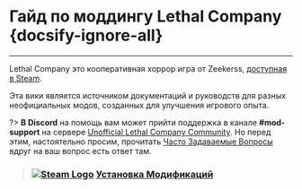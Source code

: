# Гайд по моддингу Lethal Company {docsify-ignore-all}

***

Lethal Company это кооперативная хоррор игра от Zeekerss, [доступная в Steam](https://store.steampowered.com/app/1966720/Lethal_Company/).

Эта вики является источником документаций и руководств для разных неофициальных модов, созданных для улучшения игрового опыта.

?> **В Discord** на помощь вам может прийти поддержка в канале **#mod-support** на сервере [Unofficial Lethal Company Community](https://discord.gg/nYcQFEpXfU). Но перед этим, настоятельно просим, прочитать [Часто Задаваемые Вопросы](faq) вдруг на ваш вопрос есть ответ там.

> ### [![Steam Logo](https://icongr.am/simple/steam.svg?color=A9A9A9\&size=18.72)](pc-guide)&nbsp;[**Установка Модификаций**](installing-r2modman)

<!-- > ### [![Steam Logo](https://icongr.am/simple/steam.svg?color=A9A9A9&size=18.72)](pc-guide)&nbsp;[**Creating Mods**](pc-guide) -->
